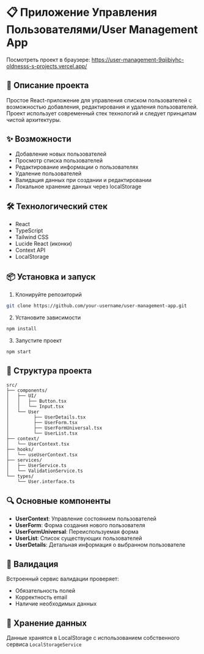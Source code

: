 # 📋 Приложение Управления Пользователями/User Management App

Посмотреть проект в браузере: https://user-management-9qiibiyhc-oldnesss-s-projects.vercel.app/

## 🚀 Описание проекта

Простое React-приложение для управления списком пользователей с возможностью добавления, редактирования и удаления пользователей. Проект использует современный стек технологий и следует принципам чистой архитектуры.

## ✨ Возможности

- Добавление новых пользователей
- Просмотр списка пользователей
- Редактирование информации о пользователях
- Удаление пользователей
- Валидация данных при создании и редактировании
- Локальное хранение данных через localStorage

## 🛠 Технологический стек

- React
- TypeScript
- Tailwind CSS
- Lucide React (иконки)
- Context API
- LocalStorage

## 📦 Установка и запуск

1. Клонируйте репозиторий
```bash
git clone https://github.com/your-username/user-management-app.git
```

2. Установите зависимости
```bash
npm install
```

3. Запустите проект
```bash
npm start
```

## 📂 Структура проекта

```
src/
├── components/
│   ├── UI/
│   │   ├── Button.tsx
│   │   └── Input.tsx
│   └── User
│         ├── UserDetails.tsx
│         ├── UserForm.tsx
│         ├── UserFormUniversal.tsx
│         └── UserList.tsx
├── context/
│   └── UserContext.tsx
├── hooks/
│   └── useUserContext.tsx
├── services/
│   ├── UserService.ts
│   └── ValidationService.ts
└── types/
    └── User.interface.ts
```

## 🔍 Основные компоненты

- **UserContext**: Управление состоянием пользователей
- **UserForm**: Форма создания нового пользователя
- **UserFormUniversal**: Переиспользуемая форма
- **UserList**: Список существующих пользователей
- **UserDetails**: Детальная информация о выбранном пользователе

## 🧪 Валидация

Встроенный сервис валидации проверяет:
- Обязательность полей
- Корректность email
- Наличие необходимых данных

## 💾 Хранение данных

Данные хранятся в LocalStorage с использованием собственного сервиса `LocalStorageService`


